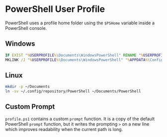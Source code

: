# PowerShell User Profile

PowerShell uses a profile home folder using the `$PSHome` variable inside a
PowerShell console.

## Windows

``` bat
IF EXIST "%USERPROFILE%\Documents\WindowsPowerShell" RENAME "%USERPROFILE%\Documents\WindowsPowerShell" "WindowsPowerShell.bak"
MKLINK /J "%USERPROFILE%\Documents\WindowsPowerShell" "%APPDATA%\Configuration Repository\PowerShell"
```

## Linux

``` sh
mkdir -p ~/Documents
ln -sv ~/.config/repository/PowerShell ~/Documents/PowerShell
```

## Custom Prompt

`profile.ps1` contains a custom `prompt` function. It is a copy of the default
PowerShell `prompt` function, but it writes the prompting `>` on a new line
which improves readability when the current path is long.
